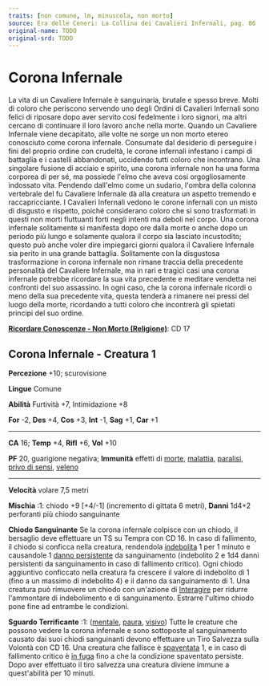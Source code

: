 ```yaml
---
traits: [non comune, lm, minuscola, non morto]
source: Era delle Ceneri: La Collina dei Cavalieri Infernali, pag. 86
original-name: TODO
original-srd: TODO
---
```


# Corona Infernale

La vita di un Cavaliere Infernale è sanguinaria, brutale e spesso breve. Molti
di coloro che periscono servendo uno degli Ordini di Cavalieri Infernali sono
felici di riposare dopo aver servito cosi fedelmente i loro signori, ma altri
cercano di continuare il loro lavoro anche nella morte. Quando un Cavaliere
Infernale viene decapitato, alle volte ne sorge un non morto etereo conosciuto
come corona infernale. Consumate dal desiderio di perseguire i fini del proprio
ordine con crudeltà, le corone infernali infestano i campi di battaglia e i
castelli abbandonati, uccidendo tutti coloro che incontrano. Una singolare
fusione di acciaio e spirito, una corona infernale non ha una forma corporea di
per sé, ma possiede l'elmo che aveva cosi orgogliosamente indossato vita.
Pendendo dall'elmo come un sudario, l'ombra della colonna vertebrale del fu
Cavaliere Infernale dà alla creatura un aspetto tremendo e raccapricciante. I
Cavalieri Infernali vedono le corone infernali con un misto di disgusto e
rispetto, poiché considerano coloro che si sono trasformati in questi non morti
fluttuanti forti negli intenti ma deboli nel corpo. Una corona infernale
solitamente si manifesta dopo ore dalla morte o anche dopo un periodo più lungo
e solamente qualora il corpo sia lasciato incustodito; questo può anche voler
dire impiegarci giorni qualora il Cavaliere Infernale sia perito in una grande
battaglia. Solitamente con la disgustosa trasformazione in corona infernale non
rimane traccia della precedente personalità del Cavaliere Infernale, ma in rari
e tragici casi una corona infernale potrebbe ricordare la sua vita precedente e
meditare vendetta nei confronti del suo assassino. In ogni caso, che la corona
infernale ricordi o meno della sua precedente vita, questa tenderà a rimanere
nei pressi del luogo della morte, ricordando a tutti coloro che incontrerà gli
spietati principi del suo ordine.

**[Ricordare Conoscenze - Non Morto (Religione)](/azioni/ricordare-conoscenze)**:
CD 17

## Corona Infernale - Creatura 1

**Percezione** +10; scurovisione

**Lingue** Comune

**Abilità** Furtività +7, Intimidazione +8

**For** -2, **Des** +4, **Cos** +3, **Int** -1, **Sag** +1, **Car** +1

---

**CA** 16; **Temp** +4, **Rifl** +6, **Vol** +10

**PF** 20, guarigione negativa; **Immunità** effetti di [morte](/tratti/morte),
[malattia](/tratti/malattia), [paralisi](/condizioni/paralizzato),
[privo di sensi](/condizioni/privo-di-sensi), [veleno](/tratti/veleno)

---

**Velocità** volare 7,5 metri

**Mischia** :1: chiodo +9 \[+4/-1] (incremento di gittata 6 metri), **Danni**
1d4+2 perforanti più chiodo sanguinante

**Chiodo Sanguinante** Se la corona infernale colpisce con un chiodo, il
bersaglio deve effettuare un TS su Tempra con CD 16. ln caso di fallimento, il
chiodo si conficca nella creatura, rendendola
[indebolita](/condizioni/indebolito) 1 per 1 minuto e causandole 1
[danno persistente](/condizioni/danno-persistente) da sanguinamento (indebolito
2 e 1d4 danni persistenti da sanguinamento in caso di fallimento critico). Ogni
chiodo aggiuntivo conficcato nella creatura fa crescere il valore di indebolito
di 1 (fino a un massimo di indebolito 4) e il danno da sanguinamento di 1. Una
creatura può rimuovere un chiodo con un'azione di
[Interagire](/azioni/interagire) per ridurre l'ammontare di indebolimento e di
sanguinamento. Estrarre l'ultimo chiodo pone fine ad entrambe le condizioni.

**Sguardo Terrificante** :1: ([mentale](/tratti/mentale),
[paura](/tratti/paura), [visivo](/tratti/visivo)) Tutte le creature che possono
vedere la corona infernale e sono sottoposte al sanguinamento causato dai suoi
chiodi sanguinanti devono effettuare un Tiro Salvezza sulla Volontà con CD 16.
Una creatura che fallisce è [spaventata](/condizioni/spaventato) 1, e in caso di
fallimento critico è [in fuga](/condizioni/in-fuga) fino a che la condizione
spaventato persiste. Dopo aver effettuato il tiro salvezza una creatura diviene
immune a quest'abilità per 10 minuti.
